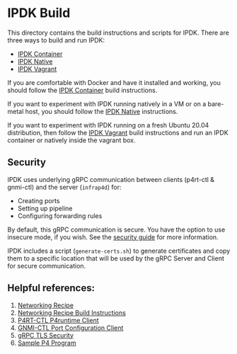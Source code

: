 # IPDK Build

This directory contains the build instructions and scripts for IPDK. There are
three ways to build and run IPDK:

* [IPDK Container](README_DOCKER.md)
* [IPDK Native](README_NATIVE.md)
* [IPDK Vagrant](README_VAGRANT.md)

If you are comfortable with Docker and have it installed and working, you
should follow the [IPDK Container](README_DOCKER.md) build instructions.

If you want to experiment with IPDK running natively in a VM or on a bare-metal
host, you should follow the [IPDK Native](README_NATIVE.md) instructions.

If you want to experiment with IPDK running on a fresh Ubuntu 20.04 distribution,
then follow the [IPDK Vagrant](README_VAGRANT.md) build instructions and run an
IPDK container or natively inside the vagrant box.

## Security

IPDK uses underlying gRPC communication between clients (p4rt-ctl & gnmi-ctl)
and the server (`infrap4d`) for:

  - Creating ports
  - Setting up pipeline
  - Configuring forwarding rules

By default, this gRPC communication is secure. You have the option to use
insecure mode, if you wish. See the 
[security guide](https://github.com/ipdk-io/networking-recipe/blob/main/docs/guides/security-guide.md)
for more information.

IPDK includes a script (`generate-certs.sh`) to generate certificates and copy
them to a specific location that will be used by the gRPC Server and Client for
secure communication.

## Helpful references:

1. [Networking Recipe](https://github.com/ipdk-io/networking-recipe/blob/main/README.md)
2. [Networking Recipe Build Instructions](https://github.com/ipdk-io/networking-recipe/blob/main/docs/guides/dpdk-guide.md)
3. [P4RT-CTL P4runtime Client](https://github.com/ipdk-io/networking-recipe/blob/main/docs/clients/p4rt-ctl.rst)
4. [GNMI-CTL Port Configuration Client](https://github.com/ipdk-io/networking-recipe/blob/main/docs/clients/gnmi-ctl.rst)
5. [gRPC TLS Security](https://github.com/ipdk-io/networking-recipe/blob/main/docs/guides/security-guide.md)
6. [Sample P4 Program](https://github.com/ipdk-io/ipdk/tree/conatiner_scripts/build/networking/examples/simple_l3)
